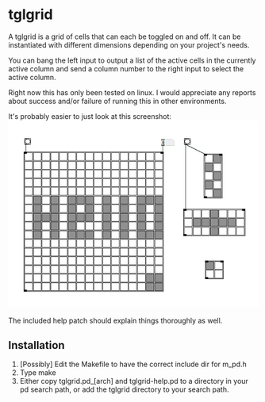 tglgrid
=======

A tglgrid is a grid of cells that can each be toggled on and off.  It
can be instantiated with different dimensions depending on your
project's needs.

You can bang the left input to output a list of the active cells in
the currently active column and send a column number to the right input
to select the active column.

Right now this has only been tested on linux.  I would appreciate any
reports about success and/or failure of running this in other
environments.

It's probably easier to just look at this screenshot:
![tglgrid screenshot](https://github.com/nicklan/tglgrid/raw/master/screenshot/tglgrid.png)

The included help patch should explain things thoroughly as well.

Installation
------------
1. [Possibly] Edit the Makefile to have the correct include dir for
m_pd.h
2. Type make
3. Either copy tglgrid.pd_[arch] and tglgrid-help.pd to a directory in
your pd search path, or add the tglgrid directory to your search
path.